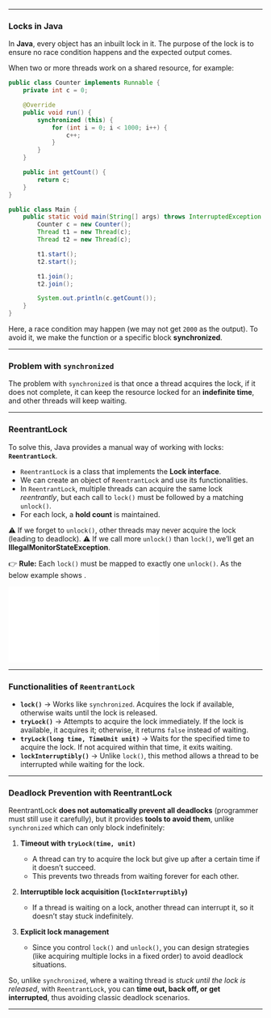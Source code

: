 
---

### Locks in Java

In **Java**, every object has an inbuilt lock in it.
The purpose of the lock is to ensure no race condition happens and the expected output comes.

When two or more threads work on a shared resource, for example:

```java
public class Counter implements Runnable {
    private int c = 0;

    @Override
    public void run() {
        synchronized (this) {
            for (int i = 0; i < 1000; i++) {
                c++;
            }
        }
    }

    public int getCount() {
        return c;
    }
}

public class Main {
    public static void main(String[] args) throws InterruptedException {
        Counter c = new Counter();
        Thread t1 = new Thread(c);
        Thread t2 = new Thread(c);

        t1.start();
        t2.start();

        t1.join();
        t2.join();

        System.out.println(c.getCount());
    }
}
```

Here, a race condition may happen (we may not get `2000` as the output).
To avoid it, we make the function or a specific block **synchronized**.

---

### Problem with `synchronized`

The problem with `synchronized` is that once a thread acquires the lock, if it does not complete, it can keep the resource locked for an **indefinite time**, and other threads will keep waiting.

---

### ReentrantLock

To solve this, Java provides a manual way of working with locks: **`ReentrantLock`**.

* `ReentrantLock` is a class that implements the **Lock interface**.
* We can create an object of `ReentrantLock` and use its functionalities.
* In `ReentrantLock`, multiple threads can acquire the same lock *reentrantly*, but each call to `lock()` must be followed by a matching `unlock()`.
* For each lock, a **hold count** is maintained.

⚠️ If we forget to `unlock()`, other threads may never acquire the lock (leading to deadlock).
⚠️ If we call more `unlock()` than `lock()`, we’ll get an **IllegalMonitorStateException**.

👉 **Rule:** Each `lock()` must be mapped to exactly one `unlock()`.
As the below example shows .

![example](../LockInJava/ReentrantExample.java)

---

### Functionalities of `ReentrantLock`

* **`lock()`** → Works like `synchronized`. Acquires the lock if available, otherwise waits until the lock is released.
* **`tryLock()`** → Attempts to acquire the lock immediately. If the lock is available, it acquires it; otherwise, it returns `false` instead of waiting.
* **`tryLock(long time, TimeUnit unit)`** → Waits for the specified time to acquire the lock. If not acquired within that time, it exits waiting.
* **`lockInterruptibly()`** → Unlike `lock()`, this method allows a thread to be interrupted while waiting for the lock.

---

### Deadlock Prevention with ReentrantLock

ReentrantLock **does not automatically prevent all deadlocks** (programmer must still use it carefully),
but it provides **tools to avoid them**, unlike `synchronized` which can only block indefinitely:

1. **Timeout with `tryLock(time, unit)`**

   * A thread can try to acquire the lock but give up after a certain time if it doesn’t succeed.
   * This prevents two threads from waiting forever for each other.

2. **Interruptible lock acquisition (`lockInterruptibly`)**

   * If a thread is waiting on a lock, another thread can interrupt it, so it doesn’t stay stuck indefinitely.

3. **Explicit lock management**

   * Since you control `lock()` and `unlock()`, you can design strategies (like acquiring multiple locks in a fixed order) to avoid deadlock situations.

So, unlike `synchronized`, where a waiting thread is *stuck until the lock is released*,
with `ReentrantLock`, you can **time out, back off, or get interrupted**, thus avoiding classic deadlock scenarios.

---


